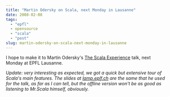 ```yaml
---
title: "Martin Odersky on Scala, next Monday in Lausanne"
date: 2008-02-08
tags: 
  - "epfl"
  - opensource
  - "scala"
  - "post"
slug: martin-odersky-on-scala-next-monday-in-lausanne
---
```


I hope to make it to Martin Odersky's [The Scala Experience](http://www.epfl.ch/cgi-bin/memento/memento/view/pretty/submem=IC?entry=C405687015) talk, next Monday at EPFL Lausanne.

_Update: very interesting as expected, we got a quick but extensive tour of Scala's main features. The slides at [lamp.eplf.ch](http://lamp.epfl.ch/~odersky/talks/pppj07.pdf) are the same that he used for the talk, as far as I can tell, but the offline version won't be as good as listening to Mr.Scala himself, obviously._
